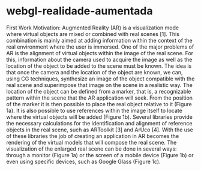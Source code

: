 webgl-realidade-aumentada
=========================
First Work Motivation: Augmented Reality (AR) is a visualization mode where virtual objects are mixed or combined with real scenes [1]. This combination is mainly aimed at adding information within the context of the real environment where the user is immersed. One of the major problems of AR is the alignment of virtual objects within the image of the real scene. For this, information about the camera used to acquire the image as well as the location of the object to be added to the scene must be known. The idea is that once the camera and the location of the object are known, we can, using CG techniques, synthesize an image of the object compatible with the real scene and superimpose that image on the scene in a realistic way. The location of the object can be defined from a marker, that is, a recognizable pattern within the scene that the AR application will seek. From the position of the marker it is then possible to place the real object relative to it (Figure 1a). It is also possible to use references within the image itself to locate where the virtual objects will be added (Figure 1b). Several libraries provide the necessary calculations for the identification and alignment of reference objects in the real scene, such as ARToolkit [3] and ArUco [4]. With the use of these libraries the job of creating an application in AR becomes the rendering of the virtual models that will compose the real scene. The visualization of the enlarged real scene can be done in several ways: through a monitor (Figure 1a) or the screen of a mobile device (Figure 1b) or even using specific devices, such as Google Glass (Figure 1c).
